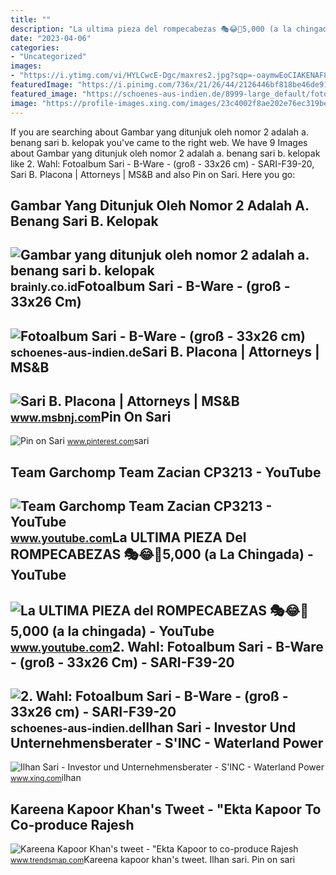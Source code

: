 ```yaml
---
title: ""
description: "La ultima pieza del rompecabezas 🎭😂🧘5,000 (a la chingada)"
date: "2023-04-06"
categories:
- "Uncategorized"
images:
- "https://i.ytimg.com/vi/HYLCwcE-Dgc/maxres2.jpg?sqp=-oaymwEoCIAKENAF8quKqQMcGADwAQH4AYwCgALgA4oCDAgAEAEYRSBHKGUwDw==&amp;rs=AOn4CLC_ulBvmvqa2cf2uT56Qfk3FCYaDA"
featuredImage: "https://i.pinimg.com/736x/21/26/44/2126446bf818be46de9164b932802add.jpg"
featured_image: "https://schoenes-aus-indien.de/8999-large_default/fotoalbum-sari-b-ware-gross-33x26-cm.jpg"
image: "https://profile-images.xing.com/images/23c4002f8ae202e76ec319be68445be7-2/ilhan-sari.1024x1024.jpg"
---
```


If you are searching about Gambar yang ditunjuk oleh nomor 2 adalah a. benang sari b. kelopak you've came to the right web. We have 9 Images about Gambar yang ditunjuk oleh nomor 2 adalah a. benang sari b. kelopak like 2. Wahl: Fotoalbum Sari - B-Ware - (groß - 33x26 cm) - SARI-F39-20, Sari B. Placona | Attorneys | MS&amp;B and also Pin on Sari. Here you go:

Gambar Yang Ditunjuk Oleh Nomor 2 Adalah A. Benang Sari B. Kelopak
------------------------------------------------------------------

 ![Gambar yang ditunjuk oleh nomor 2 adalah a. benang sari b. kelopak](https://id-static.z-dn.net/files/d93/41a9de54117bf3ffce3138c0cb5efb94.jpg) <small>brainly.co.id</small>Fotoalbum Sari - B-Ware - (groß - 33x26 Cm)
-------------------------------------------

 ![Fotoalbum Sari - B-Ware - (groß - 33x26 cm)](https://schoenes-aus-indien.de/453-large_default/fotoalbum-sari-b-ware-gross-33x26-cm.jpg) <small>schoenes-aus-indien.de</small>Sari B. Placona | Attorneys | MS&amp;B
--------------------------------------

 ![Sari B. Placona | Attorneys | MS&B](https://www.msbnj.com/attachments/Attorney/46/main/Placona-Sari-010b-1_thumb-detail.jpg) <small>www.msbnj.com</small>Pin On Sari
-----------

 ![Pin on Sari](https://i.pinimg.com/736x/21/26/44/2126446bf818be46de9164b932802add.jpg) <small>www.pinterest.com</small>sari

Team Garchomp Team Zacian CP3213 - YouTube
------------------------------------------

 ![Team Garchomp Team Zacian CP3213 - YouTube](https://i.ytimg.com/vi/HYLCwcE-Dgc/maxres2.jpg?sqp=-oaymwEoCIAKENAF8quKqQMcGADwAQH4AYwCgALgA4oCDAgAEAEYRSBHKGUwDw==&rs=AOn4CLC_ulBvmvqa2cf2uT56Qfk3FCYaDA) <small>www.youtube.com</small>La ULTIMA PIEZA Del ROMPECABEZAS 🎭😂🧘5,000 (a La Chingada) - YouTube
-------------------------------------------------------------------

 ![La ULTIMA PIEZA del ROMPECABEZAS 🎭😂🧘5,000 (a la chingada) - YouTube](https://i.ytimg.com/vi/KdZ3OosEZ6s/hq2.jpg?sqp=-oaymwEoCOADEOgC8quKqQMcGADwAQH4Ad4EgAK4CIoCDAgAEAEYZSBMKGMwDw==&rs=AOn4CLCfzFvJaPoNerKMbSKycXF-fCyaDA) <small>www.youtube.com</small>2. Wahl: Fotoalbum Sari - B-Ware - (groß - 33x26 Cm) - SARI-F39-20
------------------------------------------------------------------

 ![2. Wahl: Fotoalbum Sari - B-Ware - (groß - 33x26 cm) - SARI-F39-20](https://schoenes-aus-indien.de/8999-large_default/fotoalbum-sari-b-ware-gross-33x26-cm.jpg) <small>schoenes-aus-indien.de</small>Ilhan Sari - Investor Und Unternehmensberater - S'INC - Waterland Power
-----------------------------------------------------------------------

 ![Ilhan Sari - Investor und Unternehmensberater - S'INC - Waterland Power](https://profile-images.xing.com/images/23c4002f8ae202e76ec319be68445be7-2/ilhan-sari.1024x1024.jpg) <small>www.xing.com</small>ilhan

Kareena Kapoor Khan's Tweet - "Ekta Kapoor To Co-produce Rajesh
---------------------------------------------------------------

 ![Kareena Kapoor Khan's tweet - "Ekta Kapoor to co-produce Rajesh](https://pbs.twimg.com/media/Fcyada8X0AANSFu.jpg) <small>www.trendsmap.com</small>Kareena kapoor khan's tweet. Ilhan sari. Pin on sari

